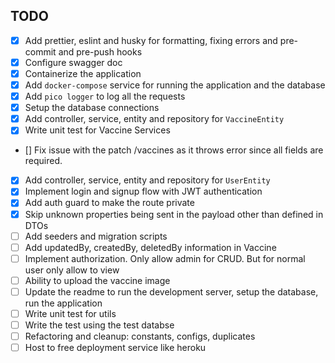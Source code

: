 ## TODO

 - [x]  Add prettier, eslint and husky for formatting, fixing errors and pre-commit and pre-push hooks
 - [x] Configure swagger doc
 - [x] Containerize the application
 - [x] Add `docker-compose` service for running the application and the database
 - [x] Add `pico logger` to log all the requests
 - [x] Setup the database connections
 - [x] Add controller, service, entity and repository for `VaccineEntity`
 - [x] Write unit test for Vaccine Services
 - [] Fix issue with the patch /vaccines as it throws error since all fields are required.
 - [x] Add controller, service, entity and repository for `UserEntity`
 - [x] Implement login and signup flow with JWT authentication
 - [x] Add auth guard to make the route private
 - [x] Skip unknown properties being sent in the payload other than defined in DTOs
 - [ ] Add seeders and migration scripts
 - [ ] Add updatedBy, createdBy, deletedBy information in Vaccine
 - [ ] Implement authorization. Only allow admin for CRUD. But for normal user only allow to view
 - [ ] Ability to upload the vaccine image
 - [ ] Update the readme to run the development server, setup the database, run the application
 - [ ] Write unit test for utils
 - [ ] Write the test using the test databse
 - [ ] Refactoring and cleanup: constants, configs, duplicates
 - [ ] Host to free deployment service like heroku